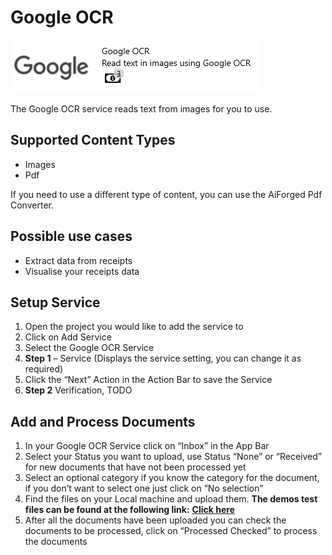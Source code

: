 # Google OCR

![](../../assets/43.png)

The Google OCR service reads text from images for you to use.

## Supported Content Types

* Images
* Pdf

If you need to use a different type of content, you can use the AiForged Pdf Converter.

## Possible use cases

* Extract data from receipts
* Visualise your receipts data

## Setup Service

1. Open the project you would like to add the service to
2. Click on Add Service
3. Select the Google OCR Service
4. **Step 1** – Service (Displays the service setting, you can change it as required)
5. Click the “Next” Action in the Action Bar to save the Service
6. **Step 2** Verification, TODO

## Add and Process Documents

1. In your Google OCR Service click on “Inbox” in the App Bar
2. Select your Status you want to upload, use Status “None” or “Received” for new documents that have not been processed yet
3. Select an optional category if you know the category for the document, if you don’t want to select one just click on “No selection”
4. Find the files on your Local machine and upload them. **The demos test files can be found at the following link:** [**Click here**](https://larchold-my.sharepoint.com/:u:/g/personal/jannie\_larcai\_com/Ec-\_k8RmUqNAv6WgCgwItfcBTRp1Gk0V6OeyTj2S3SIUQg?e=EquxX9)
5. After all the documents have been uploaded you can check the documents to be processed, click on “Processed Checked” to process the documents
